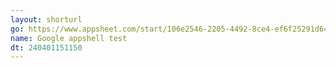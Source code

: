 ```yaml
---
layout: shorturl
go: https://www.appsheet.com/start/106e2546-2205-4492-8ce4-ef6f25291d64#appName=%E5%8B%95%E6%85%8B%E6%B8%AC%E8%A9%A6-756933758-24-04-01&group=%5B%5D&sort=%5B%5D&table=Pay&view=Daily+Pay
name: Google appshell test
dt: 240401151150
---
```

